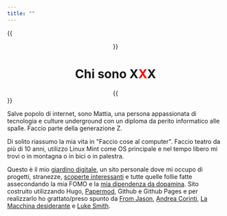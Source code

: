 ```yaml
---
title: ""
---
```


{{<center>}}
 <h1>Chi sono X<span style="color:red;">X</span>X</h1>
{{</center>}}

Salve popolo di internet, sono Mattia, una persona appassionata di tecnologia e culture underground con un diploma da perito informatico alle spalle. Faccio parte della generazione Z. 

Di solito riassumo la mia vita in "Faccio cose al computer". Faccio teatro da più di 10 anni, utilizzo Linux Mint come OS principale e nel tempo libero mi trovi o in montagna o in bici o in palestra.

Questo è il mio [giardino digitale](https://tinyurl.com/rxdd6je2), un sito personale dove mi occupo di progetti, stranezze, [scoperte interessanti](/youtube) e tutte quelle follie fatte assecondando la mia FOMO e la [mia dipendenza da dopamina](/angolodeiconsigli).
Sito costruito utilizzando Hugo, [Papermod](https://github.com/adityatelange/hugo-PaperMod), Github e Github Pages e per realizzarlo ho grattato/preso spunto da [From Jason](https://www.fromjason.xyz/), [Andrea Corinti](https://www.andreacorinti.com/), [La Macchina desiderante](https://lamacchinadesiderante.org/) e [Luke Smith](https://lukesmith.xyz/).      
